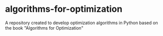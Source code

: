 # algorithms-for-optimization
A repository created to develop optimization algorithms in Python based on the book "Algorithms for Optimization"
